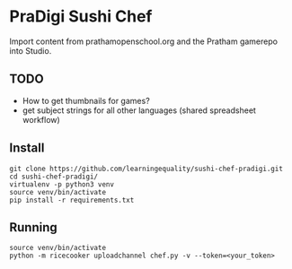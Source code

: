 PraDigi Sushi Chef
==================
Import content from prathamopenschool.org and the Pratham gamerepo into Studio.



TODO
----

  - How to get thumbnails for games?
  - get subject strings for all other languages (shared spreadsheet workflow)



Install
-------

    git clone https://github.com/learningequality/sushi-chef-pradigi.git
    cd sushi-chef-pradigi/
    virtualenv -p python3 venv
    source venv/bin/activate
    pip install -r requirements.txt




Running
-------

    source venv/bin/activate
    python -m ricecooker uploadchannel chef.py -v --token=<your_token>

